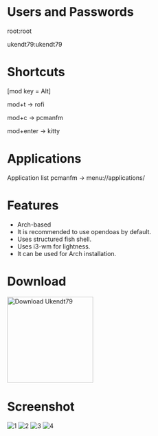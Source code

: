 # Users and Passwords
root:root

ukendt79:ukendt79

# Shortcuts
[mod key = Alt]

mod+t -> rofi

mod+c -> pcmanfm

mod+enter -> kitty

# Applications
Application list pcmanfm -> menu://applications/


# Features
- Arch-based
- It is recommended to use opendoas by default.
- Uses structured fish shell.
- Uses i3-wm for lightness.
- It can be used for Arch installation.

# Download
<a href="https://sourceforge.net/p/ukendt79/"><img alt="Download Ukendt79" src="https://sourceforge.net/sflogo.php?type=18&group_id=3722596" width=200></a>

# Screenshot
![1](https://github.com/endor79/Ukendt79/assets/105305285/b6ac7443-ac10-4bbe-84c2-eeb1d9df59fa)
![2](https://github.com/endor79/Ukendt79/assets/105305285/5105f5c0-3c19-45e7-b0c2-8586238cddc2)
![3](https://github.com/endor79/Ukendt79/assets/105305285/96f1da17-7656-499c-a8a1-4d6f2b322130)
![4](https://github.com/endor79/Ukendt79/assets/105305285/a87cb80f-922e-4317-826a-1eb29545a0a3)
